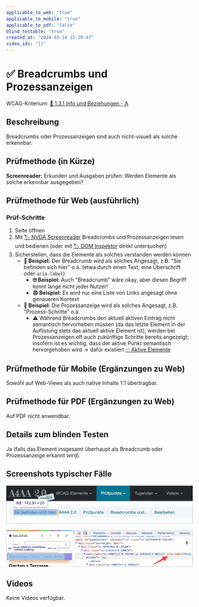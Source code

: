 ```yaml
---
applicable_to_web: "true"
applicable_to_mobile: "true"
applicable_to_pdf: "false"
blind_testable: "true"
created_at: "2024-03-14 12:20:47"
video_ids: "[]"
---
```


# ✅ Breadcrumbs und Prozessanzeigen

WCAG-Kriterium: [📜 1.3.1 Info und Beziehungen - A](..)

## Beschreibung

Breadcrumbs oder Prozessanzeigen sind auch nicht-visuell als solche erkennbar.

## Prüfmethode (in Kürze)

**Screenreader:** Erkunden und Ausgaben prüfen: Werden Elemente als solche erkennbar ausgegeben?

## Prüfmethode für Web (ausführlich)

### Prüf-Schritte

1. Seite öffnen
1. Mit [🏷️ NVDA Screenreader](/de/tags/nvda-screenreader) Breadcrumbs und Prozessanzeigen lesen und bedienen (oder mit [🏷️ DOM Inspektor](/de/tags/dom-inspektor) direkt untersuchen)
1. Sicherstellen, dass die Elemente als solches verstanden werden können
    - **🙂 Beispiel:** Der Breadcrumb wird als solches Angesagt, z.B. "Sie befinden sich hier" o.ä. (etwa durch einen Text, eine Überschrift oder `aria-label`)
        - **🙄 Beispiel:** Auch "Breadcrumb" wäre okay, aber diesen Begriff kennt lange nicht jeder Nutzer!
        - **😡 Beispiel:** Es wird nur eine Liste von Links angesagt ohne genaueren Kontext
    - **🙂 Beispiel:** Die Prozessanzeige wird als solches Angesagt, z.B. "Prozess-Schritte" o.ä.
        - ⚠️ Während Breadcrumbs den aktuell aktiven Eintrag nicht semantisch hervorheben müssen (da das letzte Element in der Auflistung stets das aktuell aktive Element ist), werden bei Prozessanzeigen oft auch zukünftige Schritte bereits angezeigt; insofern ist es wichtig, dass der aktive Punkt semantisch hervorgehoben wird → dafür existiert [✅ Aktive Elemente](/de/wcag/1.3.1-info-und-beziehungen/aktive-elemente)

## Prüfmethode für Mobile (Ergänzungen zu Web)

Sowohl auf Web-Views als auch native Inhalte 1:1 übertragbar.

## Prüfmethode für PDF (Ergänzungen zu Web)

Auf PDF nicht anwendbar.

## Details zum blinden Testen

Ja (falls das Element insgesamt überhaupt als Breadcrumb oder Prozessanzeige erkannt wird).

## Screenshots typischer Fälle

![Breadcrumbs in A4AA](images/breadcrumbs-in-a4aa.png)

![Breadcrumbs auf Galaxus](images/breadcrumbs-auf-galaxus.png)

## Videos

Keine Videos verfügbar.
